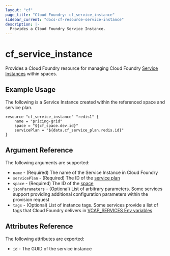 ```yaml
---
layout: "cf"
page_title: "Cloud Foundry: cf_service_instance"
sidebar_current: "docs-cf-resource-service-instance"
description: |-
  Provides a Cloud Foundry Service Instance.
---
```


# cf\_service_instance

Provides a Cloud Foundry resource for managing Cloud Foundry [Service Instances](https://docs.cloudfoundry.org/devguide/services/) within spaces.

## Example Usage

The following is a Service Instance created within the referenced space and service plan. 

```
resource "cf_service_instance" "redis1" {
	name = "pricing-grid"
    space = "${cf_space.dev.id}"
    servicePlan = "${data.cf_service_plan.redis.id}"
}
```

## Argument Reference

The following arguments are supported:

* `name` - (Required) The name of the Service Instance in Cloud Foundry
* `servicePlan` - (Required) The ID of the [service plan](http://localhost:4567/docs/providers/cloudfoundry/d/service_plan.html)
* `space` - (Required) The ID of the [space](http://localhost:4567/docs/providers/cloudfoundry/r/space.html) 
* `jsonParameters` - (Optional) List of arbitrary parameters. Some services support providing additional configuration parameters within the provision request
* `tags` - (Optional) List of instance tags. Some services provide a list of tags that Cloud Foundry delivers in [VCAP_SERVICES Env variables](https://docs.cloudfoundry.org/devguide/deploy-apps/environment-variable.html#VCAP-SERVICES)

## Attributes Reference

The following attributes are exported:

* `id` - The GUID of the service instance
